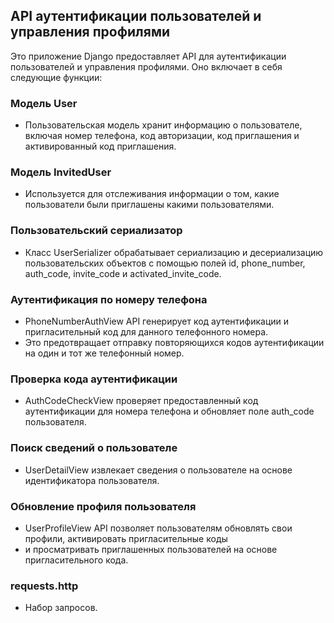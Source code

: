 ## API аутентификации пользователей и управления профилями

Это приложение Django предоставляет API для аутентификации пользователей и управления профилями. Оно включает в себя следующие функции:

### Модель User
- Пользовательская модель хранит информацию о пользователе, включая номер телефона, код авторизации, код приглашения и активированный код приглашения.

### Модель InvitedUser
- Используется для отслеживания информации о том, какие пользователи были приглашены какими пользователями.

### Пользовательский сериализатор
- Класс UserSerializer обрабатывает сериализацию и десериализацию пользовательских объектов с помощью полей id, phone_number, auth_code, invite_code и activated_invite_code.

### Аутентификация по номеру телефона
- PhoneNumberAuthView API генерирует код аутентификации и пригласительный код для данного телефонного номера. 
- Это предотвращает отправку повторяющихся кодов аутентификации на один и тот же телефонный номер.

### Проверка кода аутентификации
- AuthCodeCheckView проверяет предоставленный код аутентификации для номера телефона и обновляет поле auth_code пользователя.

### Поиск сведений о пользователе
- UserDetailView извлекает сведения о пользователе на основе идентификатора пользователя.

### Обновление профиля пользователя
- UserProfileView API позволяет пользователям обновлять свои профили, активировать пригласительные коды 
- и просматривать приглашенных пользователей на основе пригласительного кода.

### requests.http
- Набор запросов.